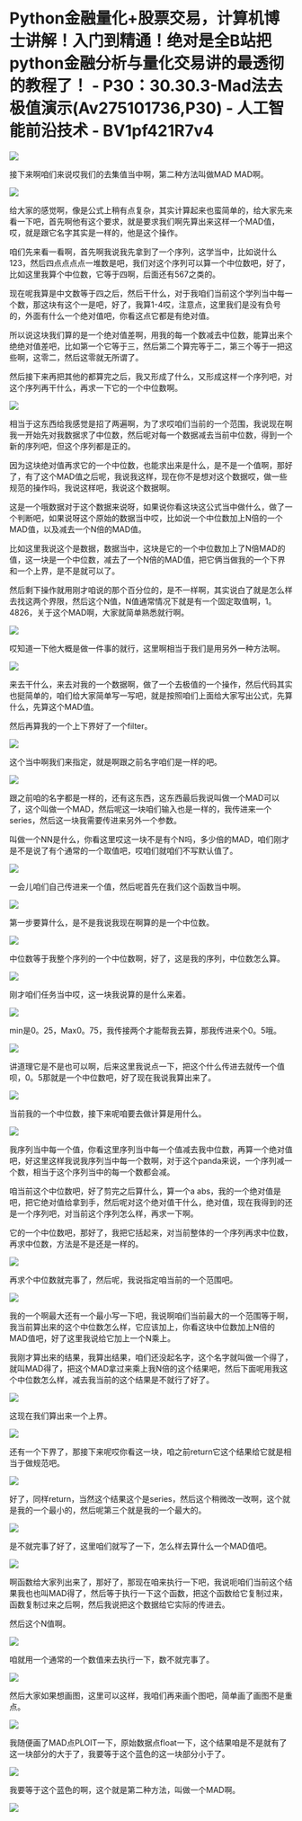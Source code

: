 # Python金融量化+股票交易，计算机博士讲解！入门到精通！绝对是全B站把python金融分析与量化交易讲的最透彻的教程了！ - P30：30.30.3-Mad法去极值演示(Av275101736,P30) - 人工智能前沿技术 - BV1pf421R7v4

![](img/9e480e2b59826363622140087542b8e2_0.png)

接下来啊咱们来说哎我们的去集值当中啊，第二种方法叫做MAD MAD啊。

![](img/9e480e2b59826363622140087542b8e2_2.png)

给大家的感觉啊，像是公式上稍有点复杂，其实计算起来也蛮简单的，给大家先来看一下吧，首先啊他有这个要求，就是要求我们啊先算出来这样一个MAD值，哎，就是跟它名字其实是一样的，他是这个操作。

咱们先来看一看啊，首先啊我说我先拿到了一个序列，这学当中，比如说什么123，然后四点点点点一堆数是吧，我们对这个序列可以算一个中位数吧，好了，比如这里我算个中位数，它等于四啊，后面还有567之类的。

现在呢我算是中文数等于四之后，然后干什么，对于我咱们当前这个学列当中每一个数，那这块有这个一是吧，好了，我算1-4哎，注意点，这里我们是没有负号的，外面有什么一个绝对值吧，你看这点它都是有绝对值。

所以说这块我们算的是一个绝对值差啊，用我的每一个数减去中位数，能算出来个绝绝对值差吧，比如第一个它等于三，然后第二个算完等于二，第三个等于一把这些啊，这零二，然后这零就无所谓了。

然后接下来再把其他的都算完之后，我又形成了什么，又形成这样一个序列吧，对这个序列再干什么，再求一下它的一个中位数啊。



![](img/9e480e2b59826363622140087542b8e2_4.png)

相当于这东西给我感觉是招了两遍啊，为了求哎咱们当前的一个范围，我说现在啊我一开始先对我数据求了中位数，然后呢对每一个数据减去当前中位数，得到一个新的序列吧，但这个序列都是正的。

因为这块绝对值再求它的一个中位数，也能求出来是什么，是不是一个值啊，那好了，有了这个MAD值之后呢，我说我这样，现在你不是想对这个数据哎，做一些规范的操作吗，我说这样吧，我说这个数据啊。

这是一个哦数据对于这个数据来说呀，如果说你看这块这公式当中做什么，做了一个判断吧，如果说呀这个原始的数据当中哎，比如说一个中位数加上N倍的一个MAD值，以及减去一个N倍的MAD值。

比如这里我说这个是数据，数据当中，这块是它的一个中位数加上了N倍MAD的值，这一块是一个中位数，减去了一个N倍的MAD值，把它俩当做我的一个下界和一个上界，是不是就可以了。

然后剩下操作就用刚才咱说的那个百分位的，是不一样啊，其实说白了就是怎么样去找这两个界限，然后这个N值，N值通常情况下就是有一个固定取值啊，1。4826，关于这个MAD啊，大家就简单熟悉就行啊。



![](img/9e480e2b59826363622140087542b8e2_6.png)

哎知道一下他大概是做一件事的就行，这里啊相当于我们是用另外一种方法啊。

![](img/9e480e2b59826363622140087542b8e2_8.png)

来去干什么，来去对我的一个数据啊，做了一个去极值的一个操作，然后代码其实也挺简单的，咱们给大家简单写一写吧，就是按照咱们上面给大家写出公式，先算什么，先算这个MAD值。

然后再算我的一个上下界好了一个filter。

![](img/9e480e2b59826363622140087542b8e2_10.png)

这个当中啊我们来指定，就是啊跟之前名字咱们是一样的吧。

![](img/9e480e2b59826363622140087542b8e2_12.png)

跟之前咱的名字都是一样的，还有这东西，这东西最后我说叫做一个MAD可以了，这个叫做一个MAD，然后呢这一块咱们输入也是一样的，我传进来一个series，然后这一块我需要传进来另外一个参数。

叫做一个NN是什么，你看这里哎这一块不是有个N吗，多少倍的MAD，咱们刚才是不是说了有个通常的一个取值吧，哎咱们就咱们不写默认值了。



![](img/9e480e2b59826363622140087542b8e2_14.png)

一会儿咱们自己传进来一个值，然后呢首先在我们这个函数当中啊。

![](img/9e480e2b59826363622140087542b8e2_16.png)

第一步要算什么，是不是我说我现在啊算的是一个中位数。

![](img/9e480e2b59826363622140087542b8e2_18.png)

中位数等于我整个序列的一个中位数啊，好了，这是我的序列，中位数怎么算。

![](img/9e480e2b59826363622140087542b8e2_20.png)

刚才咱们任务当中哎，这一块我说算的是什么来着。

![](img/9e480e2b59826363622140087542b8e2_22.png)

min是0。25，Max0。75，我传接两个才能帮我去算，那我传进来个0。5哦。

![](img/9e480e2b59826363622140087542b8e2_24.png)

讲道理它是不是也可以啊，后来这里我说点一下，把这个什么传进去就传一个值呗，0。5那就是一个中位数吧，好了现在我说我算出来了。



![](img/9e480e2b59826363622140087542b8e2_26.png)

当前我的一个中位数，接下来呢咱要去做计算是用什么。

![](img/9e480e2b59826363622140087542b8e2_28.png)

我序列当中每一个值，你看这里序列当中每一个值减去我中位数，再算一个绝对值吧，好这里这样我说我序列当中每一个数啊，对于这个panda来说，一个序列减一个数，相当于这个序列当中的每一个数都会减。

咱当前这个中位数吧，好了剪完之后算什么，算一个a abs，我的一个绝对值是吧，把它绝对值给拿到手，然后呢对这个绝对值干什么，绝对值，现在我得到的还是一个序列吧，对当前这个序列怎么样，再求一下啊。

它的一个中位数吧，那好了，我把它括起来，对当前整体的一个序列再求中位数，再求中位数，方法是不是还是一样的。



![](img/9e480e2b59826363622140087542b8e2_30.png)

再求个中位数就完事了，然后呢，我说指定咱当前的一个范围吧。

![](img/9e480e2b59826363622140087542b8e2_32.png)

我的一个啊最大还有一个最小写一下吧，我说啊咱们当前最大的一个范围等于啊，我当前算出来的这个中位数怎么样，它应该加上，你看这块中位数加上N倍的MAD值吧，好了这里我说给它加上一个N乘上。

我刚才算出来的结果，我算出结果，咱们还没起名字，这个名字就叫做一个得了，就叫MAD得了，把这个MAD拿过来乘上我N倍的这个结果吧，然后下面呢用我这个中位数怎么样，减去我当前的这个结果是不就行了好了。



![](img/9e480e2b59826363622140087542b8e2_34.png)

这现在我们算出来一个上界。

![](img/9e480e2b59826363622140087542b8e2_36.png)

还有一个下界了，那接下来呢哎你看这一块，咱之前return它这个结果给它就是相当于做规范吧。

![](img/9e480e2b59826363622140087542b8e2_38.png)

好了，同样return，当然这个结果这个是series，然后这个稍微改一改啊，这个就是我的一个最小的，然后呢第三个就是我的一个最大的。



![](img/9e480e2b59826363622140087542b8e2_40.png)

是不就完事了好了，这里咱们就写了一下，怎么样去算什么一个MAD值吧。

![](img/9e480e2b59826363622140087542b8e2_42.png)

啊函数给大家列出来了，那好了，那现在咱来执行一下吧，我说呃咱们当前这个结果我也也叫MAD得了，然后等于执行一下这个函数，把这个函数给它复制过来，函数复制过来之后啊，然后我说把这个数据给它实际的传进去。

然后这个N值啊。

![](img/9e480e2b59826363622140087542b8e2_44.png)

咱就用一个通常的一个数值来去执行一下，数不就完事了。

![](img/9e480e2b59826363622140087542b8e2_46.png)

然后大家如果想画图，这里可以这样，我咱们再来画个图吧，简单画了画图不是重点。

![](img/9e480e2b59826363622140087542b8e2_48.png)

我随便画了MAD点PLOIT一下，原始数据点float一下，这个结果咱是不是就有了这一块部分的大于了，我要等于这个蓝色的这一块部分小于了。



![](img/9e480e2b59826363622140087542b8e2_50.png)

我要等于这个蓝色的啊，这个就是第二种方法，叫做一个MAD啊。

![](img/9e480e2b59826363622140087542b8e2_52.png)